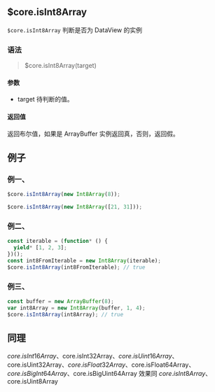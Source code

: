 ## $core.isInt8Array

`$core.isInt8Array` 判断是否为 DataView 的实例

### 语法

> $core.isInt8Array(target)

#### 参数

- target 待判断的值。

#### 返回值

返回布尔值，如果是 ArrayBuffer 实例返回真，否则，返回假。

## 例子

### 例一、

```javascript
$core.isInt8Array(new Int8Array(8));

$core.isInt8Array(new Int8Array([21, 31]));
```

### 例二、

```javascript
const iterable = (function* () {
  yield* [1, 2, 3];
})();
const int8FromIterable = new Int8Array(iterable);
$core.isInt8Array(int8FromIterable); // true
```

### 例三、

```javascript
const buffer = new ArrayBuffer(8);
var int8Array = new Int8Array(buffer, 1, 4);
$core.isInt8Array(int8Array); // true
```


## 同理

$core.isInt16Array、$core.isInt32Array、$core.isUint16Array、$core.isUint32Array、$core.isFloat32Array、$core.isFloat64Array、$core.isBigInt64Array、$core.isBigUint64Array 效果同 $core.isInt8Array、$core.isUint8Array